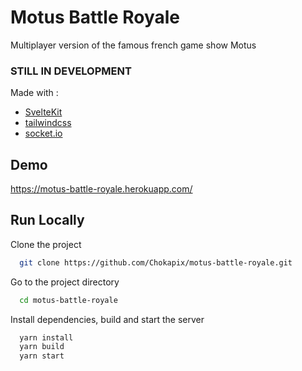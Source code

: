 # Motus Battle Royale

Multiplayer version of the famous french game show Motus

### STILL IN DEVELOPMENT

Made with :
- [SvelteKit](https://github.com/sveltejs/kit)
- [tailwindcss](https://github.com/tailwindlabs/tailwindcss)
- [socket.io](https://github.com/socketio/socket.io)

## Demo

https://motus-battle-royale.herokuapp.com/

## Run Locally

Clone the project

```bash
  git clone https://github.com/Chokapix/motus-battle-royale.git
```

Go to the project directory

```bash
  cd motus-battle-royale
```

Install dependencies, build and start the server

```bash
  yarn install
  yarn build
  yarn start
```

